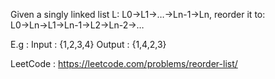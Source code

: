 Given a singly linked list L: L0→L1→…→Ln-1→Ln,
reorder it to: L0→Ln→L1→Ln-1→L2→Ln-2→…

E.g :
Input : {1,2,3,4}
Output : {1,4,2,3}

LeetCode : https://leetcode.com/problems/reorder-list/